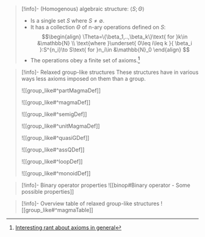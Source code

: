 


>[!info]- (Homogenous) algebraic structure: $\langle S;\Theta \rangle$
> - Is a single set $S$ where $S\neq \emptyset$.
> - It has a collection $\Theta$ of n-ary operations defined on $S$:
>  $$\begin{align}
\Theta=\{\beta_1,..,\beta_k\}\text{ for }k\in &\mathbb{N} \\
\text{where }\underset{ 0\leq i\leq k }{ \beta_i }:S^{n_i}\to S\text{ for }n_i\in &\mathbb{N}_0 
\end{align}
> $$ 
> - The operations obey a  finite set of axioms.[^1]

> [!info]- Relaxed group-like structures
> These structures have in various ways less axioms imposed on them than a group.
>
>![[group_like#^partMagmaDef]]
>
>![[group_like#^magmaDef]]
>
>![[group_like#^semigDef]]
>
>![[group_like#^unitMagmaDef]]
>
>![[group_like#^quasiGDef]]
>
>![[group_like#^assQDef]]
>
>![[group_like#^loopDef]]
>
>![[group_like#^monoidDef]]

>[!info]- Binary operator properties
>![[binop#Binary operator - Some possible properties]]   

> [!info]- Overview table of relaxed group-like structures
> ![[group_like#^magmaTable]]

[^1]:[Interesting rant about axioms in general](https://webhome.phy.duke.edu/~rgb/Philosophy/axioms/axioms/node27.html)
